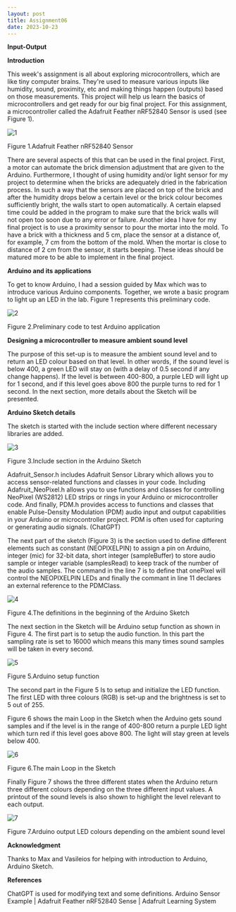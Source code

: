 ```yaml
---
layout: post
title: Assignment06
date: 2023-10-23
---
```



**Input-Output**



**Introduction**

This week's assignment is all about exploring microcontrollers, which are like tiny computer brains. They're used to measure various inputs like humidity, sound, proximity, etc and making things happen (outputs) based on those measurements. This project will help us learn the basics of microcontrollers and get ready for our big final project. For this assignment, a microcontroller called the Adafruit Feather nRF52840 Sensor is used (see Figure 1).

![1](1.jpg)

Figure 1.Adafruit Feather nRF52840 Sensor



There are several aspects of this that can be used in the final project. First, a motor can automate the brick dimension adjustment that are given to the Arduino. Furthermore, I thought of using humidity and/or light sensor for my project to determine when the bricks are adequately dried in the fabrication process. In such a way that the sensors are placed on top of the brick and after the humidity drops below a certain level or the brick colour becomes sufficiently bright, the walls start to open automatically. A certain elapsed time could be added in the program to make sure that the brick walls will not open too soon due to any error or failure.
Another idea I have for my final project is to use a proximity sensor to pour the mortar into the mold. To have a brick with a thickness and 5 cm, place the sensor at a distance of, for example, 7 cm from the bottom of the mold. When the mortar is close to distance of 2 cm from the sensor, it starts beeping.
These ideas should be matured more to be able to implement in the final project.



**Arduino and its applications**

To get to know Arduino, I had a session guided by Max which was to introduce various Arduino components. Together, we wrote a basic program to light up an LED in the lab. Figure 1 represents this preliminary code.

![2](2.jpg)

Figure 2.Preliminary code to test Arduino application



**Designing a microcontroller to measure ambient sound level**

The purpose of this set-up is to measure the ambient sound level and to return an LED colour based on that level. In other words, if the sound level is below 400, a green LED will stay on (with a delay of 0.5 second if any change happens). If the level is between 400-800, a purple LED will light up for 1 second, and if this level goes above 800 the purple turns to red for 1 second. In the next section, more details about the Sketch will be presented.


**Arduino Sketch details**

The sketch is started with the include section where different necessary libraries are added.


![3](3.jpg)

Figure 3.Include section in the Arduino Sketch


Adafruit_Sensor.h includes Adafruit Sensor Library which allows you to access sensor-related functions and classes in your code. Including Adafruit_NeoPixel.h allows you to use functions and classes for controlling NeoPixel (WS2812) LED strips or rings in your Arduino or microcontroller code. And finally, PDM.h provides access to functions and classes that enable Pulse-Density Modulation (PDM) audio input and output capabilities in your Arduino or microcontroller project. PDM is often used for capturing or generating audio signals. (ChatGPT)

The next part of the sketch (Figure 3) is the section used to define different elements such as constant (NEOPIXELPIN) to assign a pin on Arduino, integer (mic) for 32-bit data, short integer (sampleBuffer) to store audio sample or integer variable (samplesRead) to keep track of the number of the audio samples. The command in the line 7 is to define that onePixel will control the NEOPIXELPIN LEDs and finally the commant in line 11 declares an external reference to the PDMClass.

![4](4.jpg)

Figure 4.The definitions in the beginning of the Arduino Sketch


The next section in the Sketch will be Arduino setup function as shown in Figure 4. The first part is to setup the audio function. In this part the sampling rate is set to 16000 which means this many times sound samples will be taken in every second. 

![5](5.jpg)

Figure 5.Arduino setup function



The second part in the Figure 5 Is to setup and initialize the LED function. The first LED with three colours (RGB) is set-up and the brightness is set to 5 out of 255.

Figure 6 shows the main Loop in the Sketch when the Arduino gets sound samples and if the level is in the range of 400-800 return a purple LED light which turn red if this level goes above 800. The light will stay green at levels below 400.

![6](6.jpg)

Figure 6.The main Loop in the Sketch


Finally Figure 7 shows the three different states when the Arduino return three different colours depending on the three different input values. A printout of the sound levels is also shown to highlight the level relevant to each output.

![7](7.jpg)

Figure 7.Arduino output LED colours depending on the ambient sound level


**Acknowledgment**


Thanks to Max and Vasileios for helping with introduction to Arduino, Arduino Sketch.


**References**


ChatGPT is used for modifying text and some definitions.
Arduino Sensor Example | Adafruit Feather nRF52840 Sense | Adafruit Learning System

